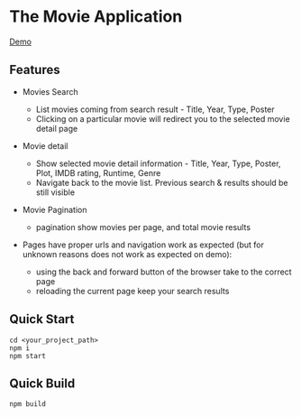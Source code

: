 # The Movie Application

[Demo](https://oxayaza.github.io)

## Features
- Movies Search
	- List movies coming from search result - Title, Year, Type, Poster
	- Clicking on a particular movie will redirect you to the selected movie detail page

- Movie detail
	- Show selected movie detail information - Title, Year, Type, Poster, Plot, IMDB rating, Runtime, Genre
	- Navigate back to the movie list. Previous search & results should be still visible

- Movie Pagination
	- pagination show movies per page, and total movie results

- Pages have proper urls and navigation work as expected (but for unknown reasons does not work as expected on demo):
	- using the back and forward button of the browser take to the correct page
	- reloading the current page keep your search results


## Quick Start

```
cd <your_project_path>
npm i
npm start
```

## Quick Build

```
npm build
```
